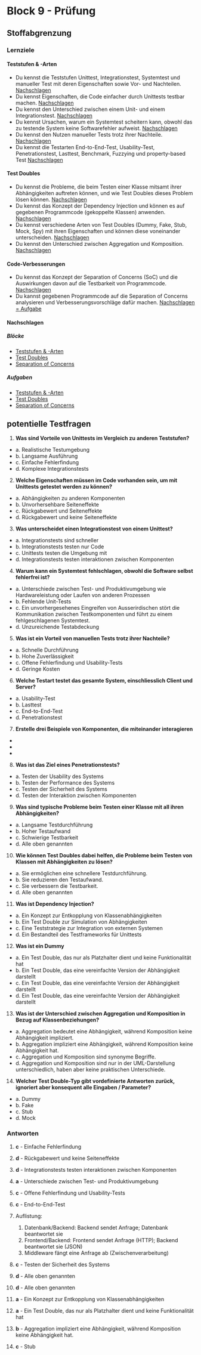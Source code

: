 # Block 9 - Prüfung

## Stoffabgrenzung

### Lernziele

#### Teststufen & -Arten

- Du kennst die Teststufen Unittest, Integrationstest, Systemtest und manueller Test mit deren Eigenschaften sowie Vor- und Nachteilen. [Nachschlagen](./B5.md#unit-test)
- Du kennst Eigenschaften, die Code einfacher durch Unittests testbar machen. [Nachschlagen](./B5.md#eigenschaften-muss-code-haben-um-mit-unittests-getestet-werden-zu-können)
- Du kennst den Unterschied zwischen einem Unit- und einem Integrationstest. [Nachschlagen](./B5.md#was-ist-der-unterschied-zwischen-einem-unit--und-einem-integrationstest)
- Du kennst Ursachen, warum ein Systemtest scheitern kann, obwohl das zu testende System keine Softwarefehler aufweist. [Nachschlagen](./B5.md#was-kann-bei-einem-systemtest-fehlschlagen-selbst-wenn-die-software-selber-fehlerfrei-wäre)
- Du kennst den Nutzen manueller Tests trotz ihrer Nachteile. [Nachschlagen](./B5.md#manuelle-tests)
- Du kennst die Testarten End-to-End-Test, Usability-Test, Penetrationstest, Lasttest, Benchmark, Fuzzying und property-based Test [Nachschlagen](./B5.md#weitere-testarten)

#### Test Doubles

- Du kennst die Probleme, die beim Testen einer Klasse mitsamt ihrer Abhängigkeiten auftreten können, und wie Test Doubles dieses Problem lösen können. [Nachschlagen](./B7.md#testen-mit-abhängigkeiten-ist-redundant)
- Du kennst das Konzept der Dependency Injection und können es auf gegebenen Programmcode (gekoppelte Klassen) anwenden. [Nachschlagen](./B7.md#test-doubles)
- Du kennst verschiedene Arten von Test Doubles (Dummy, Fake, Stub, Mock, Spy) mit ihren Eigenschaften und können diese voneinander unterscheiden. [Nachschlagen](./B7.md#arten-von-test-doubles)
- Du kennst den Unterschied zwischen Aggregation und Komposition. [Nachschlagen](./B7.md#komposition-aggregation)

#### Code-Verbesserungen

- Du kennst das Konzept der Separation of Concerns (SoC) und die Auswirkungen davon auf die Testbarkeit von Programmcode. [Nachschlagen](./B8.md#separation-of-concerns)
- Du kannst gegebenen Programmcode auf die Separation of Concerns analysieren und Verbesserungsvorschläge dafür machen. [Nachschlagen = Aufgabe](../Tasks/SeparationOfConcerns/Aufgaben.md)

#### Nachschlagen

##### Blöcke

- [Teststufen & -Arten](./B5.md)
- [Test Doubles](./B7.md)
- [Separation of Concerns](./B8.md)

##### Aufgaben

- [Teststufen & -Arten](../Tasks/Average/Aufgaben.md)
- [Test Doubles](../Tasks/AverageTestDoubles/Aufgaben.md)
- [Separation of Concerns](../Tasks/SeparationOfConcerns/Aufgaben.md)

## potentielle Testfragen

1. **Was sind Vorteile von Unittests im Vergleich zu anderen Teststufen?**

- a. Realistische Testumgebung
- b. Langsame Ausführung
- c. Einfache Fehlerfindung
- d. Komplexe Integrationstests

2. **Welche Eigenschaften müssen im Code vorhanden sein, um mit Unittests getestet werden zu können?**

- a. Abhängigkeiten zu anderen Komponenten
- b. Unvorhersehbare Seiteneffekte
- c. Rückgabewert und Seiteneffekte
- d. Rückgabewert und keine Seiteneffekte

3. **Was unterscheidet einen Integrationstest von einem Unittest?**

- a. Integrationstests sind schneller
- b. Integrationstests testen nur Code
- c. Unittests testen die Umgebung mit
- d. Integrationstests testen interaktionen zwischen Komponenten

4. **Warum kann ein Systemtest fehlschlagen, obwohl die Software selbst fehlerfrei ist?**

- a. Unterschiede zwischen Test- und Produktivumgebung wie Hardwareleistung oder Laufen von anderen Prozessen
- b. Fehlende Unit-Tests
- c. Ein unvorhergesehenes Eingreifen von Ausserirdischen stört die Kommunikation zwischen Testkomponenten und führt zu einem fehlgeschlagenen Systemtest.
- d. Unzureichende Testabdeckung

5. **Was ist ein Vorteil von manuellen Tests trotz ihrer Nachteile?**

- a. Schnelle Durchführung
- b. Hohe Zuverlässigkeit
- c. Offene Fehlerfindung und Usability-Tests
- d. Geringe Kosten

6. **Welche Testart testet das gesamte System, einschliesslich Client und Server?**

- a. Usability-Test
- b. Lasttest
- c. End-to-End-Test
- d. Penetrationstest

7. **Erstelle drei Beispiele von Komponenten, die miteinander interagieren**

-
-
-

8. **Was ist das Ziel eines Penetrationstests?**

- a. Testen der Usability des Systems
- b. Testen der Performance des Systems
- c. Testen der Sicherheit des Systems
- d. Testen der Interaktion zwischen Komponenten

9. **Was sind typische Probleme beim Testen einer Klasse mit all ihren Abhängigkeiten?**

- a. Langsame Testdurchführung
- b. Hoher Testaufwand
- c. Schwierige Testbarkeit
- d. Alle oben genannten

10. **Wie können Test Doubles dabei helfen, die Probleme beim Testen von Klassen mit Abhängigkeiten zu lösen?**

- a. Sie ermöglichen eine schnellere Testdurchführung.
- b. Sie reduzieren den Testaufwand.
- c. Sie verbessern die Testbarkeit.
- d. Alle oben genannten

11. **Was ist Dependency Injection?**

- a. Ein Konzept zur Entkopplung von Klassenabhängigkeiten
- b. Ein Test Double zur Simulation von Abhängigkeiten
- c. Eine Teststrategie zur Integration von externen Systemen
- d. Ein Bestandteil des Testframeworks für Unittests

12. **Was ist ein Dummy**

- a. Ein Test Double, das nur als Platzhalter dient und keine Funktionalität hat
- b. Ein Test Double, das eine vereinfachte Version der Abhängigkeit darstellt
- c. Ein Test Double, das eine vereinfachte Version der Abhängigkeit darstellt
- d. Ein Test Double, das eine vereinfachte Version der Abhängigkeit darstellt

13. **Was ist der Unterschied zwischen Aggregation und Komposition in Bezug auf Klassenbeziehungen?**

- a. Aggregation bedeutet eine Abhängigkeit, während Komposition keine Abhängigkeit impliziert.
- b. Aggregation impliziert eine Abhängigkeit, während Komposition keine Abhängigkeit hat.
- c. Aggregation und Komposition sind synonyme Begriffe.
- d. Aggregation und Komposition sind nur in der UML-Darstellung unterschiedlich, haben aber keine praktischen Unterschiede.

14. **Welcher Test Double-Typ gibt vordefinierte Antworten zurück, ignoriert aber konsequent alle Eingaben / Parameter?**

- a. Dummy
- b. Fake
- c. Stub
- d. Mock

### Antworten

1. **c** - Einfache Fehlerfindung
2. **d** - Rückgabewert und keine Seiteneffekte
3. **d** - Integrationstests testen interaktionen zwischen Komponenten
4. **a** - Unterschiede zwischen Test- und Produktivumgebung
5. **c** - Offene Fehlerfindung und Usability-Tests
6. **c** - End-to-End-Test
7. Auflistung:

   1. Datenbank/Backend: Backend sendet Anfrage; Datenbank beantwortet sie
   2. Frontend/Backend: Frontend sendet Anfrage (HTTP); Backend beantwortet sie (JSON)
   3. Middleware fängt eine Anfrage ab (Zwischenverarbeitung)

8. **c** - Testen der Sicherheit des Systems
9. **d** - Alle oben genannten
10. **d** - Alle oben genannten
11. **a** - Ein Konzept zur Entkopplung von Klassenabhängigkeiten
12. **a** - Ein Test Double, das nur als Platzhalter dient und keine Funktionalität hat
13. **b** - Aggregation impliziert eine Abhängigkeit, während Komposition keine Abhängigkeit hat.
14. **c** - Stub
